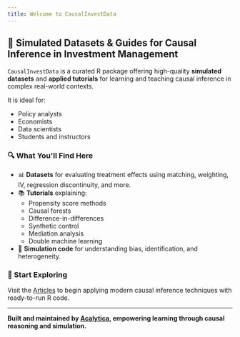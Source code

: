 ```yaml
---
title: Welcome to CausalInvestData
---
```


## 🧠 Simulated Datasets & Guides for Causal Inference in Investment Management

`CausalInvestData` is a curated R package offering high-quality **simulated datasets** and **applied tutorials** for learning and teaching causal inference in complex real-world contexts.

It is ideal for:
- Policy analysts
- Economists
- Data scientists
- Students and instructors

### 🔍 What You'll Find Here

- 📊 **Datasets** for evaluating treatment effects using matching, weighting, IV, regression discontinuity, and more.
- 📚 **Tutorials** explaining:
  - Propensity score methods
  - Causal forests
  - Difference-in-differences
  - Synthetic control
  - Mediation analysis
  - Double machine learning
- 🧪 **Simulation code** for understanding bias, identification, and heterogeneity.

### 🚀 Start Exploring


Visit the [Articles](https://edzai.github.io/CausalInvestData/articles/index.html) to begin applying modern causal inference techniques with ready-to-run R code.


---

**Built and maintained by [Acalytica](https://acalytica.com), empowering learning through causal reasoning and simulation.**
